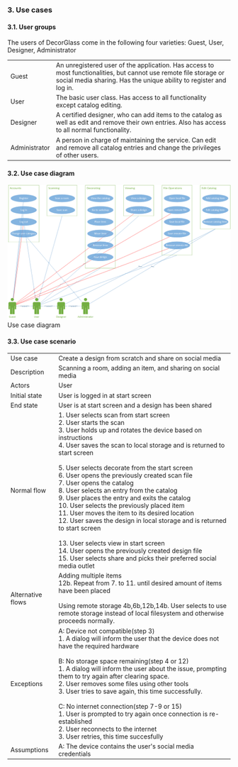 ### 3. Use cases

#### 3.1. User groups

The users of DecorGlass come in the following four varieties: Guest, User, Designer, Administrator
<table>
<tr>
<td>Guest</td>
<td>An unregistered user of the application. Has access to most functionalities, but cannot use remote file storage or social media sharing. Has the unique ability to register and log in.</td>

<tr>
<td>User</td>
<td>The basic user class. Has access to all functionality except catalog editing.</td>
</tr>

<tr>
<td>Designer</td>
<td>A certified designer, who can add items to the catalog as well as edit and remove their own entries. Also has access to all normal functionality.</td>
</tr>

<tr>
<td>Administrator</td>
<td>A person in charge of maintaining the service. Can edit and remove all catalog entries and change the privileges of other users. </td>
</tr>
</table>

#### 3.2. Use case diagram


<img src="https://raw.githubusercontent.com/SmartDecor/DecorGlass/master/SECTIONS/usecases_diagram.png">Use case diagram</img>


#### 3.3. Use case scenario

<table>
<tr>
<td>Use case</td>
<td>Create a design from scratch and share on social media</td>
</tr>

<tr>
<td>Description</td>
<td>Scanning a room, adding an item, and sharing on social media</td>
</tr>

<tr>
<td>Actors</td>
<td>User</td>
</tr>

<tr>
<td>Initial state</td>
<td>User is logged in at start screen</td>
</tr>

<tr>
<td>End state</td>
<td>User is at start screen and a design has been shared</td>
</tr>

<tr>
<td>Normal flow</td>
<td>1. User selects scan from start screen <br>
2. User starts the scan <br>
3. User holds up and rotates the device based on instructions <br>
4. User saves the scan to local storage and is returned to start screen <br>
<br>
5. User selects decorate from the start screen <br>
6. User opens the previously created scan file <br>
7. User opens the catalog <br>
8. User selects an entry from the catalog <br>
9. User places the entry and exits the catalog <br>
10. User selects the previously placed item <br>
11. User moves the item to its desired location <br>
12. User saves the design in local storage and is returned to start screen <br>
<br>
13. User selects view in start screen <br>
14. User opens the previously created design file <br>
15. User selects share and picks their preferred social media outlet
</td>
</tr>

<tr>
<td>Alternative flows</td>
<td>Adding multiple items <br>
12b. Repeat from 7. to 11. until desired amount of items have been placed <br>
<br>
Using remote storage
4b,6b,12b,14b. User selects to use remote storage instead of local filesystem and otherwise proceeds normally.
</td>
</tr>

<tr>
<td>Exceptions</td>
<td>A: Device not compatible(step 3) <br>
1. A dialog will inform the user that the device does not have the required hardware <br>
<br>
B: No storage space remaining(step 4 or 12) <br>
1. A dialog will inform the user about the issue, prompting them to try again after clearing space.  <br>
2. User removes some files using other tools <br>
3. User tries to save again, this time successfully. <br>
<br>
C: No internet connection(step 7-9 or 15) <br>
1. User is prompted to try again once connection is re-established <br>
2. User reconnects to the internet <br>
3. User retries, this time succesfully <br>
</td>
</tr>

<tr>
<td>Assumptions</td>
<td>A: The device contains the user's social media credentials</td>
</tr>
